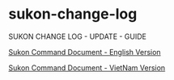 # sukon-change-log
SUKON CHANGE LOG - UPDATE - GUIDE

[Sukon Command Document - English Version](https://github.com/Fubuki-World0510/sukon-change-log/blob/main/command-document-en.md)

[Sukon Command Document - VietNam Version](https://github.com/Fubuki-World0510/sukon-change-log/blob/main/command-document-vi.md)
